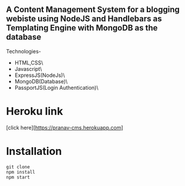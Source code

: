 ## A Content Management System for a blogging webiste using NodeJS and Handlebars as Templating Engine with MongoDB as the database ##

Technologies-
- HTML,CSS\
- Javascript\
- ExpressJS(NodeJs)\
- MongoDB(Database)\
- PassportJS(Login Authentication)\


# Heroku link
[click here][https://pranav-cms.herokuapp.com]

# Installation 
```
git clone
npm install
npm start 
```



